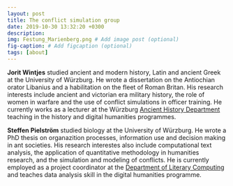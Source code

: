 ```yaml
---
layout: post
title: The conflict simulation group
date: 2019-10-30 13:32:20 +0300
description: 
img: Festung_Marienberg.png # Add image post (optional)
fig-caption: # Add figcaption (optional)
tags: [about]
---
```

**Jorit Wintjes** studied ancient and modern history, Latin and ancient Greek at the University of Würzburg. He wrote a dissertation on the Antiochian orator Libanius and a habilitation on the fleet of Roman Britan. His research interests include ancient and victorian era military history, the role of women in warfare and the use of conflict simulations in officer training. He currently works as a lecturer at the Würzburg [Ancient History Department](http://www.geschichte.uni-wuerzburg.de/institut/alte-geschichte/) teaching in the history and digital humanities programmes.

**Steffen Pielström** studied biology at the University of Würzburg. He wrote a PhD thesis on organazition processes, information use and decision making in ant societies. His research interestes also include computational text analysis, the application of quantitative methodology in humanities research, and the simulation and modeling of conflicts. He is currently employed as a project coordinator at the [Department of Literary Computing](https://www.germanistik.uni-wuerzburg.de/no_cache/lehrstuehle/computerphilologie/startseite/) and teaches data analysis skill in the digital humanities programme.